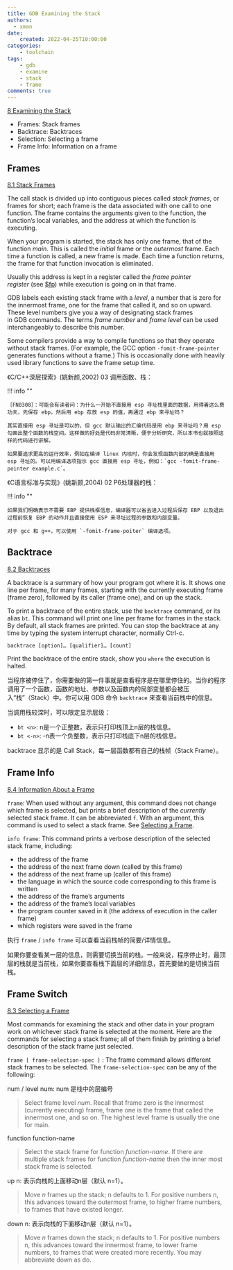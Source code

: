 ```yaml
---
title: GDB Examining the Stack
authors:
  - xman
date:
    created: 2022-04-25T10:00:00
categories:
    - toolchain
tags:
    - gdb
    - examine
    - stack
    - frame
comments: true
---
```


[8 Examining the Stack](https://sourceware.org/gdb/current/onlinedocs/gdb.html/Stack.html#Stack)

*   Frames: Stack frames
*   Backtrace: Backtraces
*   Selection: Selecting a frame
*   Frame Info: Information on a frame

<!-- more -->

## Frames

[8.1 Stack Frames](https://sourceware.org/gdb/current/onlinedocs/gdb.html/Frames.html#Frames)

The call stack is divided up into contiguous pieces called *stack frames*, or frames for short; each frame is the data associated with one call to one function. The frame contains the arguments given to the function, the function’s local variables, and the address at which the function is executing.

When your program is started, the stack has only one frame, that of the function *main*. This is called the *initial* frame or the *outermost* frame. Each time a function is called, a new frame is made. Each time a function returns, the frame for that function invocation is eliminated.

Usually this address is kept in a register called the *frame pointer register* (see [\$fp](https://sourceware.org/gdb/current/onlinedocs/gdb.html/Registers.html#Registers)) while execution is going on in that frame.

GDB labels each existing stack frame with a *level*, a number that is zero for the innermost frame, one for the frame that called it, and so on upward. These level numbers give you a way of designating stack frames in GDB commands. The terms *frame number* and *frame level* can be used interchangeably to describe this number.

Some compilers provide a way to compile functions so that they operate without stack frames. (For example, the GCC option `-fomit-frame-pointer` generates functions without a frame.) This is occasionally done with heavily used library functions to save the frame setup time. 

《C/C++深层探索》(姚新颜,2002) 03 调用函数、栈：

!!! info ""

    ［FN0308］：可能会有读者问：为什么一开始不直接用 esp 寻址𣏾里面的数据，用得着这么费功夫，先保存 ebp，然后用 ebp 存放 esp 的值，再通过 ebp 来寻址吗？

    其实直接用 esp 寻址是可以的，但 gcc 默认输出的汇编代码是用 ebp 来寻址吗？用 esp 勾画出整个函数的栈空间。这样做的好处是代码非常清晰，便于分析研究，所以本书也就按照这样的代码进行讲解。

    如果要追求更高的运行效率，例如在编译 linux 内核时，你会发现函数内部的确是直接用 esp 寻址的。可以用编译选项指示 gcc 直接用 esp 寻址，例如：`gcc -fomit-frame-pointer example.c`。

《C语言标准与实现》(姚新颜,2004) 02 P6处理器的栈：

!!! info ""

    如果我们明确表示不需要 EBP 提供栈框信息，编译器可以省去进入过程后保存 EBP 以及退出过程前恢复 EBP 的动作并且直接使用 ESP 来寻址过程的参数和内部变量。

    对于 gcc 和 g++，可以使用 `-fomit-frame-poiter` 编译选项。

## Backtrace

[8.2 Backtraces](https://sourceware.org/gdb/current/onlinedocs/gdb.html/Backtrace.html#Backtrace)

A backtrace is a summary of how your program got where it is. It shows one line per frame, for many frames, starting with the currently executing frame (frame zero), followed by its caller (frame one), and on up the stack.

To print a backtrace of the entire stack, use the `backtrace` command, or its alias `bt`. This command will print one line per frame for frames in the stack. By default, all stack frames are printed. You can stop the backtrace at any time by typing the system interrupt character, normally Ctrl-c.

`backtrace [option]… [qualifier]… [count]`

Print the backtrace of the entire stack, show you `where` the execution is halted.

当程序被停住了，你需要做的第一件事就是查看程序是在哪里停住的。当你的程序调用了一个函数，函数的地址、参数以及函数内的局部变量都会被压入“栈”（Stack）中。你可以用 GDB 命令 `backtrace` 来查看当前栈中的信息。

当调用栈较深时，可以限定显示层级：

- `bt <n>`: n是一个正整数，表示只打印栈顶上n层的栈信息。
- `bt <-n>`: -n表一个负整数，表示只打印栈底下n层的栈信息。

backtrace 显示的是 Call Stack，每一层函数都有自己的栈帧（Stack Frame）。

## Frame Info

[8.4 Information About a Frame](https://sourceware.org/gdb/current/onlinedocs/gdb.html/Frame-Info.html#Frame-Info)

`frame`: When used without any argument, this command does not change which frame is selected, but prints a brief description of the *currently* selected stack frame. It can be abbreviated `f`. With an argument, this command is used to select a stack frame. See [Selecting a Frame](https://sourceware.org/gdb/current/onlinedocs/gdb.html/Selection.html#Selection).

`info frame`: This command prints a verbose description of the selected stack frame, including:

*   the address of the frame
*   the address of the next frame down (called by this frame)
*   the address of the next frame up (caller of this frame)
*   the language in which the source code corresponding to this frame is written
*   the address of the frame’s arguments
*   the address of the frame’s local variables
*   the program counter saved in it (the address of execution in the caller frame)
*   which registers were saved in the frame

执行 `frame` / `info frame` 可以查看当前栈帧的简要/详情信息。

如果你要查看某一层的信息，则需要切换当前的栈。一般来说，程序停止时，最顶层的栈就是当前栈，如果你要查看栈下面层的详细信息，首先要做的是切换当前栈。

## Frame Switch

[8.3 Selecting a Frame](https://sourceware.org/gdb/current/onlinedocs/gdb.html/Selection.html#Selection)

Most commands for examining the stack and other data in your program work on whichever stack frame is selected at the moment. Here are the commands for selecting a stack frame; all of them finish by printing a brief description of the stack frame just selected.

`frame [ frame-selection-spec ]` : The frame command allows different stack frames to be selected. The `frame-selection-spec` can be any of the following:

num / level num: num 是栈中的层编号

> Select frame level *num*. Recall that frame zero is the innermost (currently executing) frame, frame one is the frame that called the innermost one, and so on. The highest level frame is usually the one for main.

function function-name

> Select the stack frame for function *function-name*. If there are multiple stack frames for function *function-name* then the inner most stack frame is selected.

up n: 表示向栈的上面移动n层（默认 n=1）。

> Move *n* frames up the stack; n defaults to 1. For positive numbers n, this advances toward the outermost frame, to higher frame numbers, to frames that have existed longer.

down n: 表示向栈的下面移动n层（默认 n=1）。

> Move *n* frames down the stack; n defaults to 1. For positive numbers n, this advances toward the innermost frame, to lower frame numbers, to frames that were created more recently. You may abbreviate down as do.
